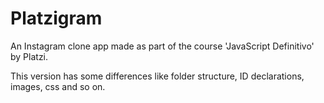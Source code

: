 # Platzigram
An Instagram clone app made as part of the course 'JavaScript Definitivo' by Platzi. 

This version has some differences like folder structure, ID declarations, images, css and so on.
